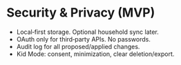 <!-- status: stub; target: 150+ words -->

# Security & Privacy (MVP)

- Local‑first storage.  Optional household sync later.  
- OAuth only for third‑party APIs.  No passwords.  
- Audit log for all proposed/applied changes.  
- Kid Mode: consent, minimization, clear deletion/export.

